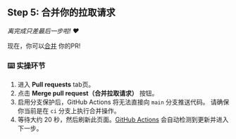 <!--
  <<< Author notes: Step 5 >>>
  Start this step by acknowledging the previous step.
  Define terms and link to docs.github.com.
-->

## Step 5: 合并你的拉取请求

_离完成只差最后一步啦! :heart:_

现在，你可以[合并](https://docs.github.com/get-started/quickstart/github-glossary#merge) 你的PR!

### :keyboard: 实操环节

1. 进入 **Pull requests** tab页。
2. 点击 **Merge pull request（合并拉取请求）** 按钮。
3. 启用分支保护后，GitHub Actions 将无法直接向 `main` 分支推送代码。 请确保你当前是在 `ci` 分支上执行合并操作。
4. 等待大约 20 秒，然后刷新此页面。[GitHub Actions](https://docs.github.com/actions) 会自动检测到更新并进入下一步。